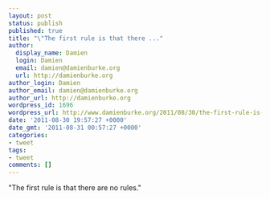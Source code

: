 ```yaml
---
layout: post
status: publish
published: true
title: "\"The first rule is that there ..."
author:
  display_name: Damien
  login: Damien
  email: damien@damienburke.org
  url: http://damienburke.org
author_login: Damien
author_email: damien@damienburke.org
author_url: http://damienburke.org
wordpress_id: 1696
wordpress_url: http://www.damienburke.org/2011/08/30/the-first-rule-is-that-there/
date: '2011-08-30 19:57:27 +0000'
date_gmt: '2011-08-31 00:57:27 +0000'
categories:
- tweet
tags:
- tweet
comments: []
---
```

<p>"The first rule is that there are no rules."</p>

